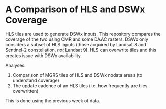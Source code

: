 # A Comparison of HLS and DSWx Coverage

HLS tiles are used to generate DSWx inputs. This repository compares the coverage of the two using CMR and some DAAC rasters.
DSWx only considers a subset of HLS inputs (those acquired by Landsat 8 and Sentinel-2 constellation, *not* Landsat 9).
HLS can overwrite tiles and this creates issue with DSWx availability.

Analyses:

1. Comparison of MGRS tiles of HLS and DSWx nodata areas (to understand coverage)
2. The update cadence of an HLS tiles (i.e. how frequently are tiles overwritten)

This is done using the previous week of data.